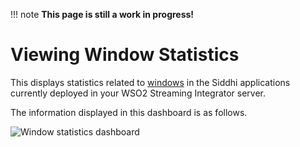 !!! note
    **This page is still a work in progress!**
    
# Viewing Window Statistics

This displays statistics related to [windows](https://siddhi.io/en/v5.1/docs/query-guide/#named-window) in the Siddhi applications currently deployed in your WSO2 Streaming Integrator server.

The information displayed in this dashboard is as follows.

![Window statistics dashboard](../images/streaming-integrator-grafana-dashboard/window_statistics_dashboard.png)